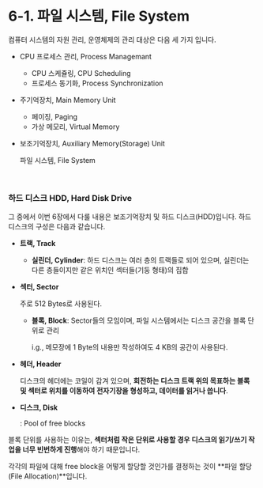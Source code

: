 # 6-1. 파일 시스템, File System

컴퓨터 시스템의 자원 관리, 운영체제의 관리 대상은 다음 세 가지 입니다.

- CPU 프로세스 관리, Process Managemant

  - CPU 스케쥴링, CPU Scheduling
  - 프로세스 동기화, Process Synchronization

- 주기억장치, Main Memory Unit

  - 페이징, Paging
  - 가상 메모리, Virtual Memory

- 보조기억장치, Auxiliary Memory(Storage) Unit

  파일 시스템, File System

<br>

### 하드 디스크 HDD, Hard Disk Drive

그 중에서 이번 6장에서 다룰 내용은 보조기억장치 및 하드 디스크(HDD)입니다. 하드 디스크의 구성은 다음과 같습니다.

- **트랙, Track**

  - **실린더, Cylinder**: 하드 디스크는 여러 층의 트랙들로 되어 있으며, 실린더는 다른 층들이지만 같은 위치인 섹터들(기둥 형태)의 집합

- **섹터, Sector**

  주로 512 Bytes로 사용된다.

  - **블록, Block**: Sector들의 모임이며, 파일 시스템에서는 디스크 공간을 블록 단위로 관리

    i.g., 메모장에 1 Byte의 내용만 작성하여도 4 KB의 공간이 사용된다.

- **헤더, Header**

  디스크의 헤더에는 코일이 감겨 있으며, **회전하는 디스크 트랙 위의 목표하는 블록 및 섹터로 위치를 이동하여 전자기장을 형성하고, 데이터를 읽거나 씁니다**.

- **디스크, Disk**

  : Pool of free blocks

블록 단위를 사용하는 이유는, **섹터처럼 작은 단위로 사용할 경우 디스크의 읽기/쓰기 작업을 너무 빈번하게 진행**해야 하기 때문입니다.

각각의 파일에 대해 free block을 어떻게 할당할 것인가를 결정하는 것이 **파일 할당(File Allocation)**입니다.

